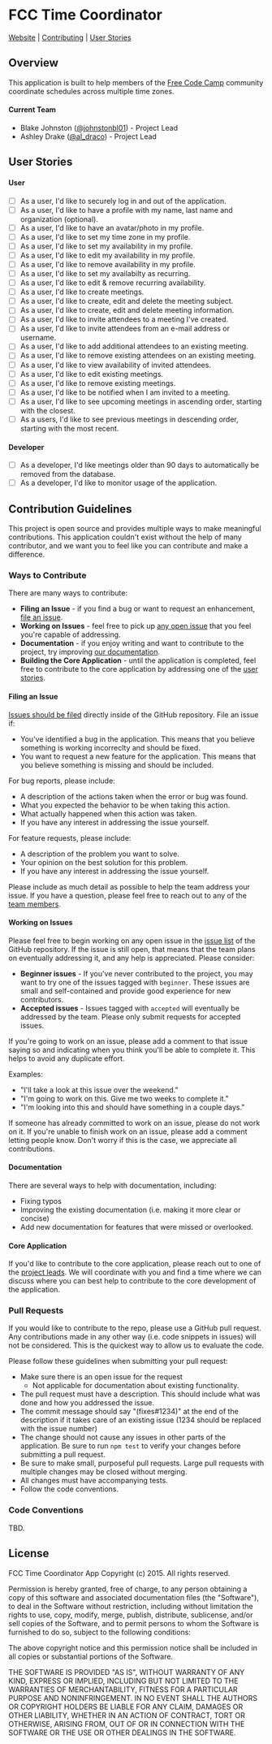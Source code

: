 # FCC Time Coordinator 

[Website](http://www.freecodecamp.com) | [Contributing](#contribution-guidelines) | [User Stories](#user-stories)

## Overview
This application is built to help members of the [Free Code Camp](http://www.freecodecamp.com) community coordinate schedules across multiple time zones.

#### Current Team

- Blake Johnston ([@johnstonbl01](https://twitter.com/johnstonbl01)) - Project Lead
- Ashley Drake ([@al_draco](https://twitter.com/al_draco)) - Project Lead

## User Stories

#### User

- [ ] As a user, I'd like to securely log in and out of the application.
- [ ] As a user, I'd like to have a profile with my name, last name and organization (optional).
- [ ] As a user, I'd like to have an avatar/photo in my profile.
- [ ] As a user, I'd like to set my time zone in my profile.
- [ ] As a user, I'd like to set my availability in my profile.
- [ ] As a user, I'd like to edit my availability in my profile.
- [ ] As a user, I'd like to remove availability in my profile.
- [ ] As a user, I'd like to set my availabilty as recurring.
- [ ] As a user, I'd like to edit & remove recurring availability.
- [ ] As a user, I'd like to create meetings.
- [ ] As a user, I'd like to create, edit and delete the meeting subject.
- [ ] As a user, I'd like to create, edit and delete meeting information.
- [ ] As a user, I'd like to invite attendees to a meeting I've created.
- [ ] As a user, I'd like to invite attendees from an e-mail address or username.
- [ ] As a user, I'd like to add additional attendees to an existing meeting.
- [ ] As a user, I'd like to remove existing attendees on an existing meeting.
- [ ] As a user, I'd like to view availability of invited attendees.
- [ ] As a user, I'd like to edit existing meetings.
- [ ] As a user, I'd like to remove existing meetings.
- [ ] As a user, I'd like to be notified when I am invited to a meeting.
- [ ] As a user, I'd like to see upcoming meetings in ascending order, starting with the closest.
- [ ] As a users, I'd like to see previous meetings in descending order, starting with the most recent.

#### Developer

- [ ] As a developer, I'd like meetings older than 90 days to automatically be removed from the database.
- [ ] As a developer, I'd like to monitor usage of the application.

## Contribution Guidelines

This project is open source and provides multiple ways to make meaningful contributions. This application couldn't exist without the help of many contributor, and we want you to feel like you can contribute and make a difference.

### Ways to Contribute

There are many ways to contribute:
- **Filing an Issue** - if you find a bug or want to request an enhancement, [file an issue](https://github.com/johnstonbl01/fccTimeCoordinatorApp/issues/new).
- **Working on Issues** - feel free to pick up [any open issue](https://github.com/johnstonbl01/fccTimeCoordinatorApp/issues) that you feel you're capable of addressing.
- **Documentation** - if you enjoy writing and want to contribute to the project, try improving [our documentation](https://github.com/johnstonbl01/fccTimeCoordinatorApp/tree/master/docs).
- **Building the Core Application** - until the application is completed, feel free to contribute to the core application by addressing one of the [user stories](#user-stories).

#### Filing an Issue

[Issues should be filed](https://github.com/johnstonbl01/fccTimeCoordinatorApp/issues/new) directly inside of the GitHub repository. File an issue if:
- You've identified a bug in the application. This means that you believe something is working incorreclty and should be fixed.
- You want to request a new feature for the application. This means that you believe something is missing and should be included.

For bug reports, please include:
- A description of the actions taken when the error or bug was found.
- What you expected the behavior to be when taking this action.
- What actually happened when this action was taken.
- If you have any interest in addressing the issue yourself.

For feature requests, please include:
- A description of the problem you want to solve.
- Your opinion on the best solution for this problem.
- If you have any interest in addressing the issue yourself.

Please include as much detail as possible to help the team address your issue. If you have a question, please feel free to reach out to any of the [team members](#current-team).

#### Working on Issues

Please feel free to begin working on any open issue in the [issue list](https://github.com/johnstonbl01/fccTimeCoordinatorApp/issues) of the GitHub repository. If the issue is still open, that means that the team plans on eventually addressing it, and any help is appreciated. Please consider:

- **Beginner issues** - If you've never contributed to the project, you may want to try one of the issues tagged with `beginner`. These issues are small and self-contained and provide good experience for new contributors.
- **Accepted issues** - Issues tagged with `accepted` will eventually be addressed by the team. Please only submit requests for accepted issues.

If you're going to work on an issue, please add a comment to that issue saying so and indicating when you think you'll be able to complete it. This helps to avoid any duplicate effort.

Examples:
- "I'll take a look at this issue over the weekend."
- "I'm going to work on this. Give me two weeks to complete it."
- "I'm looking into this and should have something in a couple days."

If someone has already committed to work on an issue, please do not work on it. If you're unable to finish work on an issue, please add a comment letting people know. Don't worry if this is the case, we appreciate all contributions.

#### Documentation

There are several ways to help with documentation, including:
- Fixing typos
- Improving the existing documentation (i.e. making it more clear or concise)
- Add new documentation for features that were missed or overlooked.

#### Core Application

If you'd like to contribute to the core application, please reach out to one of the [project leads](#current-team). We will coordinate with you and find a time where we can discuss where you can best help to contribute to the core development of the application.

### Pull Requests

If you would like to contribute to the repo, please use a GitHub pull request. Any contributions made in any other way (i.e. code snippets in issues) will not be considered. This is the quickest way to allow us to evaluate the code.

Please follow these guidelines when submitting your pull request:
- Make sure there is an open issue for the request
	- Not applicable for documentation about existing functionality.
- The pull request must have a description. This should include what was done and how you addressed the issue.
- The commit message should say "(fixes#1234)" at the end of the description if it takes care of an existing issue (1234 should be replaced with the issue number)
- The change should not cause any issues in other parts of the application. Be sure to run `npm test` to verify your changes before submitting a pull request.
- Be sure to make small, purposeful pull requests. Large pull requests with multiple changes may be closed without merging.
- All changes must have accompanying tests.
- Follow the code conventions.

### Code Conventions

TBD.

## License

FCC Time Coordinator App
Copyright (c) 2015. All rights reserved.

Permission is hereby granted, free of charge, to any person obtaining a copy
of this software and associated documentation files (the "Software"), to deal
in the Software without restriction, including without limitation the rights
to use, copy, modify, merge, publish, distribute, sublicense, and/or sell
copies of the Software, and to permit persons to whom the Software is
furnished to do so, subject to the following conditions:

The above copyright notice and this permission notice shall be included in
all copies or substantial portions of the Software.

THE SOFTWARE IS PROVIDED "AS IS", WITHOUT WARRANTY OF ANY KIND, EXPRESS OR
IMPLIED, INCLUDING BUT NOT LIMITED TO THE WARRANTIES OF MERCHANTABILITY,
FITNESS FOR A PARTICULAR PURPOSE AND NONINFRINGEMENT. IN NO EVENT SHALL THE
AUTHORS OR COPYRIGHT HOLDERS BE LIABLE FOR ANY CLAIM, DAMAGES OR OTHER
LIABILITY, WHETHER IN AN ACTION OF CONTRACT, TORT OR OTHERWISE, ARISING FROM,
OUT OF OR IN CONNECTION WITH THE SOFTWARE OR THE USE OR OTHER DEALINGS IN
THE SOFTWARE.
